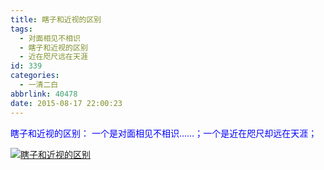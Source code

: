 ```yaml
---
title: 瞎子和近视的区别
tags:
  - 对面相见不相识
  - 瞎子和近视的区别
  - 近在咫尺远在天涯
id: 339
categories:
  - 一清二白
abbrlink: 40478
date: 2015-08-17 22:00:23
---
```


<span style="color: #0000ff;">瞎子和近视的区别：</span>
<span style="color: #0000ff;"> 一个是对面相见不相识……；一个是近在咫尺却远在天涯；</span>

[![瞎子和近视的区别](http://www.bmqy.net/uploads/2015/08/2015081713591493-300x225.jpg)](http://www.bmqy.net/uploads/2015/08/2015081713591493.jpg)